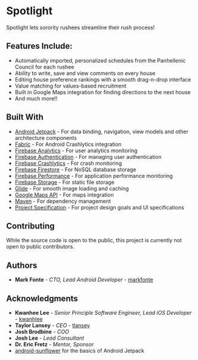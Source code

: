 # Spotlight

Spotlight lets sorority rushees streamline their rush process!

## Features Include:
* Automatically imported, personalized schedules from the Panhellenic Council for each rushee
* Ability to write, save and view comments on every house
* Editing house preference rankings with a smooth drag-n-drop interface
* Value matching for values-based recruitment
* Built in Google Maps integration for finding directions to the next house
* And much more!!

## Built With

* [Android Jetpack](https://developer.android.com/jetpack/) - For data binding, navigation, view models and other architecture components
* [Fabric](https://fabric.io/) - For Android Crashlytics integration
* [Firebase Analytics](https://firebase.google.com/) - For user analytics monitoring
* [Firebase Authentication](https://firebase.google.com/) - For managing user authentication
* [Firebase Crashlytics](https://firebase.google.com/) - For crash monitoring
* [Firebase Firestore](https://firebase.google.com/) - For NoSQL database storage
* [Firebase Performance](https://firebase.google.com/) - For application performance monitoring
* [Firebase Storage](https://firebase.google.com/) - For static file storage
* [Glide](https://github.com/bumptech/glide) - For smooth image loading and caching
* [Google Maps API](https:developers.google.com/maps/documentation/urls/guide) - For maps integration
* [Maven](https://maven.apache.org/) - For dependency management
* [Project Specification](https://invis.io/V4ODC1BRD7E) - For project design goals and UI specifications

## Contributing

While the source code is open to the public, this project is currently not open to public contributors.

## Authors

* **Mark Fonte** - *CTO, Lead Android Developer* - [markfonte](https://github.com/markfonte)

## Acknowledgments

* **Kwanhee Lee** - *Senior Principle Software Engineer, Lead iOS Developer* - [kwanhlee](https://github.com/kwanhlee)
* **Taylor Lansey** - *CEO* - [tlansey](https://github.com/tlansey)
* **Josh Brodbine** - *COO*
* **Josh Lee** - *Lead Consultant*
* **Dr. Eric Fretz** - *Mentor, Sponsor*
* [android-sunflower](https://github.com/googlesamples/android-sunflower) for the basics of Android Jetpack

